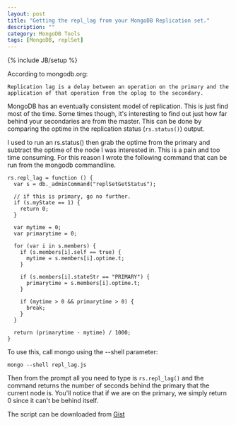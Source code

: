 ```yaml
---
layout: post
title: "Getting the repl_lag from your MongoDB Replication set."
description: ""
category: MongoDB Tools 
tags: [MongoDB, replSet]
---
```

{% include JB/setup %}

According to mongodb.org: 

    Replication lag is a delay between an operation on the primary and the
    application of that operation from the oplog to the secondary. 

MongoDB has an eventually consistent model of replication. This is just find
most of the time. Some times though, it's interesting to find out just how far
behind your secondaries are from the master. This can be done by comparing the
optime in the replication status (`rs.status()`) output.

I used to run an rs.status() then grab the optime from the primary and
subtract the optime of the node I was interested in. This is a pain and too
time consuming. For this reason I wrote the following command that can be run
from the mongodb commandline.

    rs.repl_lag = function () {
      var s = db._adminCommand("replSetGetStatus");
     
      // if this is primary, go no further.
      if (s.myState == 1) {
        return 0;
      }
     
      var mytime = 0;
      var primarytime = 0;
     
      for (var i in s.members) {
        if (s.members[i].self == true) {
          mytime = s.members[i].optime.t;
        }
     
        if (s.members[i].stateStr == "PRIMARY") {
          primarytime = s.members[i].optime.t;
        }
     
        if (mytime > 0 && primarytime > 0) {
          break;
        }
      }
     
      return (primarytime - mytime) / 1000;
    }

To use this, call mongo using the --shell parameter:

    mongo --shell repl_lag.js

Then from the prompt all you need to type is `rs.repl_lag()` and the command
returns the number of seconds behind the primary that the current node is.
You'll notice that if we are on the primary, we simply return 0 since it can't
be behind itself.

The script can be downloaded from
[Gist](https://gist.github.com/aaronott/5045018)
